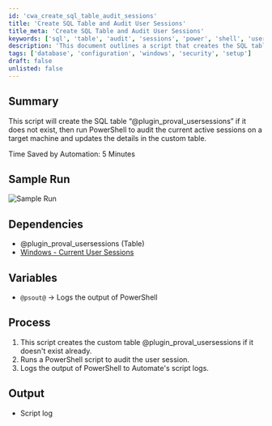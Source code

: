 ```yaml
---
id: 'cwa_create_sql_table_audit_sessions'
title: 'Create SQL Table and Audit User Sessions'
title_meta: 'Create SQL Table and Audit User Sessions'
keywords: ['sql', 'table', 'audit', 'sessions', 'power', 'shell', 'users']
description: 'This document outlines a script that creates the SQL table “@plugin_proval_usersessions” if it does not exist, audits the current active sessions on a target machine using PowerShell, and updates the details in the custom table. It includes a summary, sample run, dependencies, variables, process steps, and output details.'
tags: ['database', 'configuration', 'windows', 'security', 'setup']
draft: false
unlisted: false
---
```

## Summary

This script will create the SQL table “@plugin_proval_usersessions” if it does not exist, then run PowerShell to audit the current active sessions on a target machine and updates the details in the custom table.

Time Saved by Automation: 5 Minutes

## Sample Run

![Sample Run](5078775/docs/8010962/images/11150099)

## Dependencies

- @plugin_proval_usersessions (Table)
- [Windows - Current User Sessions](https://proval.itglue.com/DOC-5078775-7963719)

## Variables

- `@psout@` -> Logs the output of PowerShell

## Process

1. This script creates the custom table @plugin_proval_usersessions if it doesn't exist already.
2. Runs a PowerShell script to audit the user session.
3. Logs the output of PowerShell to Automate's script logs.

## Output

- Script log


